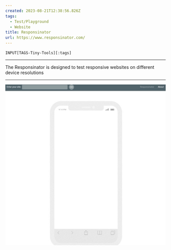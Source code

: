 ```yaml
---
created: 2023-08-21T12:38:56.826Z
tags: 
  - Test/Playground
  - Website
title: Responsinator
url: https://www.responsinator.com/
---
```

```meta-bind
INPUT[TAGS-Tiny-Tools][:tags]
```

___
The Responsinator is designed to test responsive websites on different device resolutions
___

![](_attachments/responsinator.jpg)
